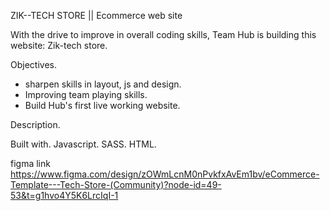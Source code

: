 
ZIK--TECH STORE || Ecommerce web site 

With the drive to improve in overall  coding skills, Team Hub is building this website: Zik-tech store.

Objectives.
* sharpen skills in layout, js and design.
* Improving team playing skills.
* Build Hub's first live working website.

Description.
 
 Built with.
 Javascript.
 SASS.
 HTML.


figma link
https://www.figma.com/design/zOWmLcnM0nPvkfxAvEm1bv/eCommerce-Template---Tech-Store-(Community)?node-id=49-53&t=g1hvo4Y5K6LrcIqI-1